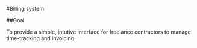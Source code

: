 #Billing system

##Goal

To provide a simple, intutive interface for freelance contractors to manage time-tracking and invoicing.
